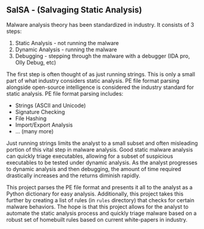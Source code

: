 ## SalSA - (Salvaging Static Analysis)

Malware analysis theory has been standardized in industry. It consists of 3 steps:

1. Static Analysis - not running the malware
2. Dynamic Analysis - running the malware
3. Debugging - stepping through the malware with a debugger (IDA pro, Olly Debug, etc)

The first step is often thought of as just running strings. This is only a small part of what industry considers static analysis. PE file format parsing alongside open-source intelligence is considered the industry standard for static analysis. PE file format parsing includes:

- Strings (ASCII and Unicode)
- Signature Checking
- File Hashing
- Import/Export Analysis
- ... (many more)

Just running strings limits the analyst to a small subset and often misleading portion of this vital step in malware analysis. Good static malware analysis can quickly triage executables, allowing for a subset of suspicious executables to be tested under dynamic analysis. As the analyst progresses to dynamic analysis and then debugging, the amount of time required drastically increases and the returns diminish rapidly.

This project parses the PE file format and presents it all to the analyst as a Python dictionary for easy analysis. Additionally, this project takes this further by creating a list of rules (in `rules` directory) that checks for certain malware behaviors. The hope is that this project allows for the analyst to automate the static analysis process and quickly triage malware based on a robust set of homebuilt rules based on current white-papers in industry.
